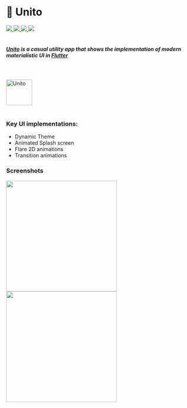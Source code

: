 <!-- markdownlint-disable MD033 -->
<!-- markdownlint-disable MD001 -->

# 🔄 Unito

<div>
<a href="https://flutter.dev">
    <img src="https://img.shields.io/badge/Platform-Flutter-blue" />
</a>
<a href="https://github.com/bharat-1809/Unito">
    <img src="https://img.shields.io/badge/Version-v1.0.2-yellow" />
</a>
<a href="https://github.com/bharat-1809/Unito/blob/master/LICENSE">
    <img src="https://img.shields.io/badge/License-MIT-red" />
</a>
<a href="https://paypal.me/bsharma1809">
    <img src="https://img.shields.io/badge/Donate-Paypal-green" />
</a>
</div>
<br>

##### <a href="https://github.com/bharat-1809/Unito">Unito</a> is a casual utility app that shows the implementation of modern materialistic UI in <a href="https://flutter.dev">Flutter</a>

<br><br>
<a href="https://play.google.com/store/apps/details?id=dot.studios.unito" alt="Unito">
    <img src="https://www.apkmirror.com/wp-content/uploads/2019/03/5c8ca16159150.png" width="70px" alt="Unito">
</a>
<br><br>

### Key UI implementations:

- Dynamic Theme
- Animated Splash screen
- Flare 2D animations
- Transition animations

### Screenshots

<div>
<img src="https://github.com/bharat-1809/Unito/blob/master/img1.png" width="300" />
<img src="https://github.com/bharat-1809/Unito/blob/master/image1.png" width="300" />
</div>
